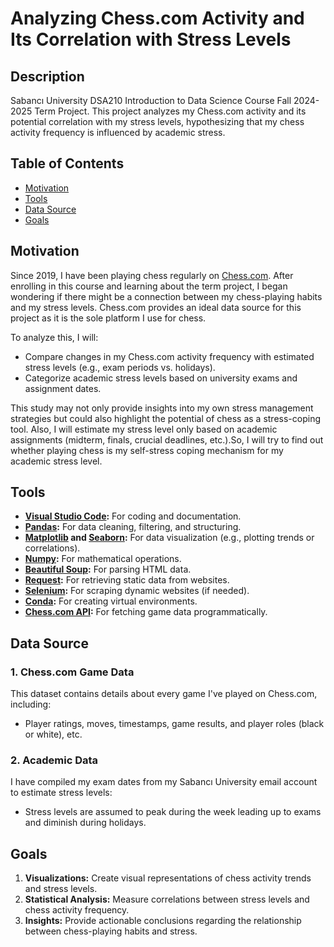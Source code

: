 # Analyzing Chess.com Activity and Its Correlation with Stress Levels

## Description
Sabancı University DSA210 Introduction to Data Science Course Fall 2024-2025 Term Project. This project analyzes my Chess.com activity and its potential correlation with my stress levels, hypothesizing that my chess activity frequency is influenced by academic stress.

## Table of Contents
- [Motivation](#motivation)  
- [Tools](#tools)  
- [Data Source](#data-source)  
- [Goals](#goals)  

## Motivation
Since 2019, I have been playing chess regularly on [Chess.com](https://www.chess.com/). After enrolling in this course and learning about the term project, I began wondering if there might be a connection between my chess-playing habits and my stress levels. Chess.com provides an ideal data source for this project as it is the sole platform I use for chess.

To analyze this, I will:
- Compare changes in my Chess.com activity frequency with estimated stress levels (e.g., exam periods vs. holidays).
- Categorize academic stress levels based on university exams and assignment dates.
  
This study may not only provide insights into my own stress management strategies but could also highlight the potential of chess as a stress-coping tool.
Also, I will estimate my stress level only based on academic assignments (midterm, finals, crucial deadlines, etc.).So, I will try to find out whether playing chess is my self-stress coping mechanism for my academic stress level.

## Tools
- **[Visual Studio Code](https://code.visualstudio.com):** For coding and documentation.
- **[Pandas](https://pandas.pydata.org/):** For data cleaning, filtering, and structuring.
- **[Matplotlib](https://matplotlib.org/) and [Seaborn](https://seaborn.pydata.org/):** For data visualization (e.g., plotting trends or correlations).
- **[Numpy](https://numpy.org/):** For mathematical operations.
- **[Beautiful Soup](https://www.crummy.com/software/BeautifulSoup/bs4/doc/):** For parsing HTML data.
- **[Request](https://requests.readthedocs.io/en/latest/):** For retrieving static data from websites.
- **[Selenium](https://www.selenium.dev/):** For scraping dynamic websites (if needed).
- **[Conda](https://anaconda.org/anaconda/conda):** For creating virtual environments.
- **[Chess.com API](https://www.chess.com/club/chess-com-developer-community):** For fetching game data programmatically.

## Data Source
### 1. Chess.com Game Data
This dataset contains details about every game I've played on Chess.com, including:
- Player ratings, moves, timestamps, game results, and player roles (black or white), etc.

### 2. Academic Data
I have compiled my exam dates from my Sabancı University email account to estimate stress levels:
- Stress levels are assumed to peak during the week leading up to exams and diminish during holidays.

## Goals
1. **Visualizations:** Create visual representations of chess activity trends and stress levels.
2. **Statistical Analysis:** Measure correlations between stress levels and chess activity frequency.
3. **Insights:** Provide actionable conclusions regarding the relationship between chess-playing habits and stress.
